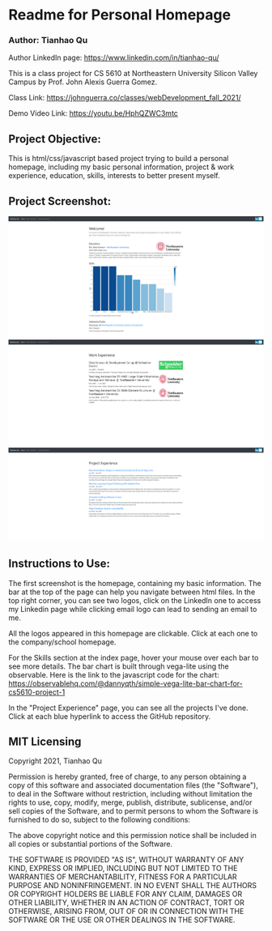 # Readme for Personal Homepage

### Author: Tianhao Qu

Author LinkedIn page: https://www.linkedin.com/in/tianhao-qu/

This is a class project for CS 5610 at Northeastern University Silicon Valley Campus by Prof. John Alexis Guerra Gomez.

Class Link: https://johnguerra.co/classes/webDevelopment_fall_2021/

Demo Video Link: https://youtu.be/HphQZWC3mtc

## Project Objective:

This is html/css/javascript based project trying to build a personal homepage, including my basic personal information,
project & work experience, education, skills, interests to better present myself.

## Project Screenshot:

![Screenshot of homepage](https://raw.githubusercontent.com/thq12345/PersonalHomepage/main/images/screenshot%20of%20homepage.png)
![Screenshot of work experience page](https://raw.githubusercontent.com/thq12345/PersonalHomepage/main/images/work%20experience.png)
![Screenshot of project experience page](https://raw.githubusercontent.com/thq12345/PersonalHomepage/main/images/project%20experience.png)

## Instructions to Use:

The first screenshot is the homepage, containing my basic information. The bar at the top of the page can help you
navigate between html files. In the top right corner, you can see two logos, click on the LinkedIn one to access my
Linkedin page while clicking email logo can lead to sending an email to me.

All the logos appeared in this homepage are clickable. Click at each one to the company/school homepage.

For the Skills section at the index page, hover your mouse over each bar to see more details. The bar chart is built
through vega-lite using the observable. Here is the link to the javascript code for the chart:
https://observablehq.com/@dannyqth/simple-vega-lite-bar-chart-for-cs5610-project-1

In the "Project Experience" page, you can see all the projects I've done. Click at each blue hyperlink to access the
GitHub repository.

## MIT Licensing

Copyright 2021, Tianhao Qu

Permission is hereby granted, free of charge, to any person obtaining a copy of this software and associated
documentation files (the "Software"), to deal in the Software without restriction, including without limitation the
rights to use, copy, modify, merge, publish, distribute, sublicense, and/or sell copies of the Software, and to permit
persons to whom the Software is furnished to do so, subject to the following conditions:

The above copyright notice and this permission notice shall be included in all copies or substantial portions of the
Software.

THE SOFTWARE IS PROVIDED "AS IS", WITHOUT WARRANTY OF ANY KIND, EXPRESS OR IMPLIED, INCLUDING BUT NOT LIMITED TO THE
WARRANTIES OF MERCHANTABILITY, FITNESS FOR A PARTICULAR PURPOSE AND NONINFRINGEMENT. IN NO EVENT SHALL THE AUTHORS OR
COPYRIGHT HOLDERS BE LIABLE FOR ANY CLAIM, DAMAGES OR OTHER LIABILITY, WHETHER IN AN ACTION OF CONTRACT, TORT OR
OTHERWISE, ARISING FROM, OUT OF OR IN CONNECTION WITH THE SOFTWARE OR THE USE OR OTHER DEALINGS IN THE SOFTWARE.



